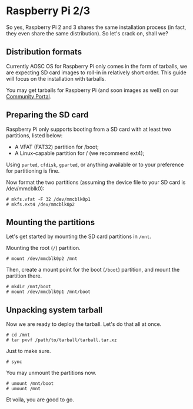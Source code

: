 Raspberry Pi 2/3
================

So yes, Raspberry Pi 2 and 3 shares the same installation process (in fact, they
even share the same distribution). So let's crack on, shall we?

Distribution formats
--------------------

Currently AOSC OS for Raspberry Pi only comes in the form of tarballs, we are
expecting SD card images to roll-in in relatively short order. This guide will
focus on the installation with tarballs.

You may get tarballs for Raspberry Pi (and soon images as well) on our
[Community Portal](https://aosc.io/).

Preparing the SD card
---------------------

Raspberry Pi only supports booting from a SD card with at least two partitions,
listed below:

- A VFAT (FAT32) partition for /boot;
- A Linux-capable partition for / (we recommend ext4);

Using `parted`, `cfdisk`, `gparted`, or anything available or to your preference
for partitioning is fine.

Now format the two partitions (assuming the device file to your SD card is
/dev/mmcblk0):

```
# mkfs.vfat -F 32 /dev/mmcblk0p1
# mkfs.ext4 /dev/mmcblk0p2
```

Mounting the partitions
-----------------------

Let's get started by mounting the SD card partitions in `/mnt`.

Mounting the root (`/`) partition.

```
# mount /dev/mmcblk0p2 /mnt
```

Then, create a mount point for the boot (`/boot`) partition, and mount the
partition there.

```
# mkdir /mnt/boot
# mount /dev/mmcblk0p1 /mnt/boot
```

Unpacking system tarball
------------------------

Now we are ready to deploy the tarball. Let's do that all at once.

```
# cd /mnt
# tar pxvf /path/to/tarball/tarball.tar.xz
```

Just to make sure.

```
# sync
```

You may unmount the partitions now.

```
# umount /mnt/boot
# umount /mnt
```

Et voila, you are good to go.
